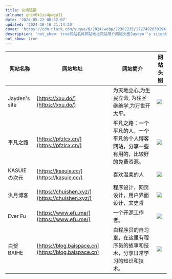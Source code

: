 ```yaml
---
title: 友情链接
urlname: qhcv6k1zz4pwgp11
date: '2024-05-22 08:52:07'
updated: '2024-10-16 21:14:20'
cover: 'https://cdn.nlark.com/yuque/0/2024/webp/22382235/1727492030194-fc4d0fde-e024-4719-ba21-f51110283a9b.webp'
description: 'not_show: true网站名称网站地址网站简介网站头图Jayden''s sitehttps://xxu.do/为天地立心,为生民立命, 为往圣继绝学,为万世开太平。平凡之路https://pfzlcx.cn/平凡之路：一个平凡的人，一个平凡的个人博客网站，分享一些有用的，比较好的免费资源...'
not_show: true
---
```

| 网站名称 | 网站地址 | 网站简介 | 网站头图 |
| --- | --- | --- | --- |
| Jayden's site | [https://xxu.do/](https://xxu.do/) | 为天地立心,为生民立命, 为往圣继绝学,为万世开太平。 | ![](https://oss1.aistar.cool/elog-offer-now/318c91d75c8583290e0661c129d232fa.jpeg) |
| <font style="color:rgb(0, 0, 0);">平凡之路</font> | [https://pfzlcx.cn/](https://pfzlcx.cn/) | <font style="color:rgb(0, 0, 0);">平凡之路：一个平凡的人，一个平凡的个人博客网站，分享一些有用的，比较好的免费资源。</font> | ![](https://oss1.aistar.cool/elog-offer-now/25a496e777e965fb620ae0d693e7555a.png) |
| KASUIEの次元 | [https://kasuie.cc/](https://kasuie.cc/) | 喜欢温柔的人 | ![](https://oss1.aistar.cool/elog-offer-now/a5c0721b1e68dcb6c68f84b080154553.webp) |
| 氿月博客 | [https://chuishen.xyz/](https://chuishen.xyz/) | 程序设计，网页设计，用户界面设计，文史哲 | ![](https://oss1.aistar.cool/elog-offer-now/c6f5bb10e64ae17f535df0b341779d86.webp) |
| Ever Fu | [https://www.efu.me/](https://www.efu.me/) | 一个开源工作者。 | ![](https://oss1.aistar.cool/elog-offer-now/fd5df7a329c59f955f21d4c738e034c4.webp) |
| 白贺BAIHE | [https://blog.baispace.cn](https://blog.baispace.cn) | 白程序员的自习室，在这里有程序员的故事和技术，分享日常学习的知识和技术。 | ![](https://oss1.aistar.cool/elog-offer-now/f3417c2521270400ef1338092c5463aa.jpeg) |


